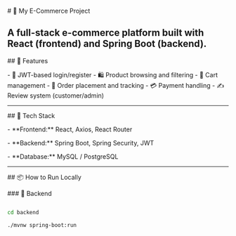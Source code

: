 \# 🛒 My E-Commerce Project

A full-stack e-commerce platform built with React (frontend) and Spring Boot (backend).
---

\## 🚀 Features

\- 🔐 JWT-based login/register
\- 🛍️ Product browsing and filtering
\- 🛒 Cart management
\- 🧾 Order placement and tracking
\- 💳 Payment handling
\- ✍️ Review system (customer/admin)

---

\## 🧰 Tech Stack

\- \*\*Frontend:\*\* React, Axios, React Router

\- \*\*Backend:\*\* Spring Boot, Spring Security, JWT

\- \*\*Database:\*\* MySQL / PostgreSQL

---

\## 📦 How to Run Locally

\### 🔧 Backend

```bash

cd backend

./mvnw spring-boot:run



